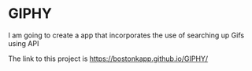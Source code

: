 # GIPHY
I am going to create a app that incorporates the use of searching up Gifs using API

The link to this project is https://bostonkapp.github.io/GIPHY/
